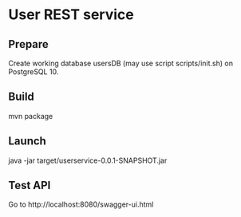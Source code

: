 # User REST service
## Prepare
Create working database usersDB (may use script scripts/init.sh) on PostgreSQL 10.
## Build
mvn package
## Launch
java -jar target/userservice-0.0.1-SNAPSHOT.jar
## Test API
Go to http://localhost:8080/swagger-ui.html
